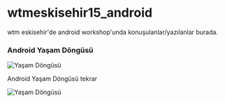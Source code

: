 # wtmeskisehir15_android
wtm eskisehir'de android workshop'unda konuşulanlar/yazılanlar burada.


### Android Yaşam Döngüsü

![Yaşam Döngüsü](http://developer.android.com/images/training/basics/basic-lifecycle.png)

Android Yaşam Döngüsü tekrar

![Yaşam Döngüsü](http://i.stack.imgur.com/LXnx7.png)


